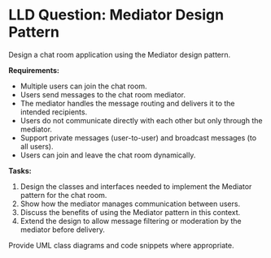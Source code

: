 # LLD Question: Mediator Design Pattern

Design a chat room application using the Mediator design pattern.

**Requirements:**

- Multiple users can join the chat room.
- Users send messages to the chat room mediator.
- The mediator handles the message routing and delivers it to the intended recipients.
- Users do not communicate directly with each other but only through the mediator.
- Support private messages (user-to-user) and broadcast messages (to all users).
- Users can join and leave the chat room dynamically.

**Tasks:**

1. Design the classes and interfaces needed to implement the Mediator pattern for the chat room.
2. Show how the mediator manages communication between users.
3. Discuss the benefits of using the Mediator pattern in this context.
4. Extend the design to allow message filtering or moderation by the mediator before delivery.

Provide UML class diagrams and code snippets where appropriate.
